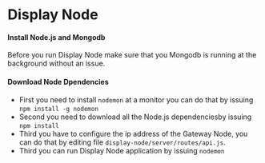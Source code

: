 # Display Node

#### Install Node.js and Mongodb
Before you run Display Node make sure that you Mongodb is running at the background
without an issue.
 
#### Download Node Dpendencies
* First you need to install `nodemon` at a monitor you can do that by issuing `npm install -g nodemon`
* Second you need to download all the Node.js dependenciesby issuing `npm install`
* Third you have to configure the ip address of the Gateway Node, you can do that by editing file 
  `display-node/server/routes/api.js`.
* Third you can run Display Node application by issuing `nodemon`
